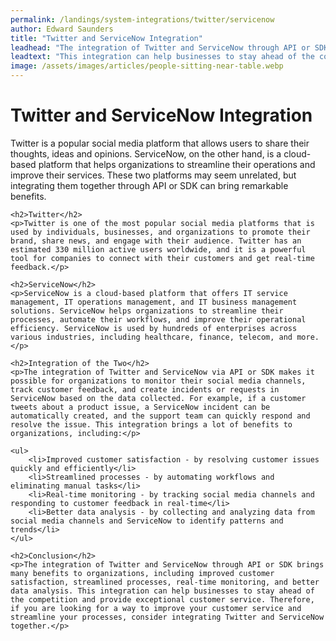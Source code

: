 ```yaml
---
permalink: /landings/system-integrations/twitter/servicenow
author: Edward Saunders
title: "Twitter and ServiceNow Integration"
leadhead: "The integration of Twitter and ServiceNow through API or SDK brings many benefits to organizations, including improved customer satisfaction, streamlined processes, real-time monitoring, and better data analysis"
leadtext: "This integration can help businesses to stay ahead of the competition and provide exceptional customer service. Therefore, if you are looking for a way to improve your customer service and streamline your processes, consider integrating Twitter and ServiceNow together."
image: /assets/images/articles/people-sitting-near-table.webp
---
```

<div class="arttext">	<h1>Twitter and ServiceNow Integration</h1>
	<p>Twitter is a popular social media platform that allows users to share their thoughts, ideas and opinions. ServiceNow, on the other hand, is a cloud-based platform that helps organizations to streamline their operations and improve their services. These two platforms may seem unrelated, but integrating them together through API or SDK can bring remarkable benefits.</p>

	<h2>Twitter</h2>
	<p>Twitter is one of the most popular social media platforms that is used by individuals, businesses, and organizations to promote their brand, share news, and engage with their audience. Twitter has an estimated 330 million active users worldwide, and it is a powerful tool for companies to connect with their customers and get real-time feedback.</p>

	<h2>ServiceNow</h2>
	<p>ServiceNow is a cloud-based platform that offers IT service management, IT operations management, and IT business management solutions. ServiceNow helps organizations to streamline their processes, automate their workflows, and improve their operational efficiency. ServiceNow is used by hundreds of enterprises across various industries, including healthcare, finance, telecom, and more.</p>

	<h2>Integration of the Two</h2>
	<p>The integration of Twitter and ServiceNow via API or SDK makes it possible for organizations to monitor their social media channels, track customer feedback, and create incidents or requests in ServiceNow based on the data collected. For example, if a customer tweets about a product issue, a ServiceNow incident can be automatically created, and the support team can quickly respond and resolve the issue. This integration brings a lot of benefits to organizations, including:</p>

	<ul>
		<li>Improved customer satisfaction - by resolving customer issues quickly and efficiently</li>
		<li>Streamlined processes - by automating workflows and eliminating manual tasks</li>
		<li>Real-time monitoring - by tracking social media channels and responding to customer feedback in real-time</li>
		<li>Better data analysis - by collecting and analyzing data from social media channels and ServiceNow to identify patterns and trends</li>
	</ul>

	<h2>Conclusion</h2>
	<p>The integration of Twitter and ServiceNow through API or SDK brings many benefits to organizations, including improved customer satisfaction, streamlined processes, real-time monitoring, and better data analysis. This integration can help businesses to stay ahead of the competition and provide exceptional customer service. Therefore, if you are looking for a way to improve your customer service and streamline your processes, consider integrating Twitter and ServiceNow together.</p>

</div>